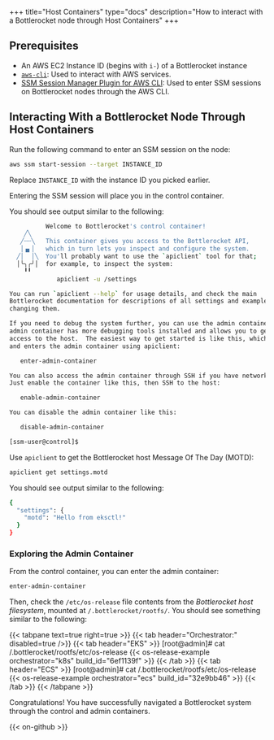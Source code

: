 +++
title="Host Containers"
type="docs"
description="How to interact with a Bottlerocket node through Host Containers"
+++

## Prerequisites

- An AWS EC2 Instance ID (begins with `i-`) of a Bottlerocket instance
- [`aws-cli`](https://docs.aws.amazon.com/cli/latest/userguide/getting-started-install.html#getting-started-install-instructions): Used to interact with AWS services.
- [SSM Session Manager Plugin for AWS CLI](https://docs.aws.amazon.com/systems-manager/latest/userguide/session-manager-working-with-install-plugin.html): Used to enter SSM sessions on Bottlerocket nodes through the AWS CLI.

## Interacting With a Bottlerocket Node Through Host Containers

Run the following command to enter an SSM session on the node:

```bash
aws ssm start-session --target INSTANCE_ID
```

Replace `INSTANCE_ID` with the instance ID you picked earlier.

Entering the SSM session will place you in the control container.

You should see output similar to the following:

```bash
          Welcome to Bottlerocket's control container!
    ╱╲
   ╱┄┄╲   This container gives you access to the Bottlerocket API,
   │▗▖│   which in turn lets you inspect and configure the system.
  ╱│  │╲  You'll probably want to use the `apiclient` tool for that;
  │╰╮╭╯│  for example, to inspect the system:
    ╹╹
             apiclient -u /settings

You can run `apiclient --help` for usage details, and check the main
Bottlerocket documentation for descriptions of all settings and examples of
changing them.

If you need to debug the system further, you can use the admin container.  The
admin container has more debugging tools installed and allows you to get root
access to the host.  The easiest way to get started is like this, which enables
and enters the admin container using apiclient:

   enter-admin-container

You can also access the admin container through SSH if you have network access.
Just enable the container like this, then SSH to the host:

   enable-admin-container

You can disable the admin container like this:

   disable-admin-container

[ssm-user@control]$
```

Use `apiclient` to get the Bottlerocket host Message Of The Day (MOTD):

```bash
apiclient get settings.motd
```

You should see output similar to the following:

```bash
{
  "settings": {
    "motd": "Hello from eksctl!"
  }
}
```

### Exploring the Admin Container

From the control container, you can enter the admin container:

```bash
enter-admin-container
```

Then, check the `/etc/os-release` file contents from the _Bottlerocket host filesystem_, mounted at `/.bottlerocket/rootfs/`.
You should see something similar to the following:

{{< tabpane text=true right=true >}}
  {{< tab header="Orchestrator:" disabled=true />}}
  {{< tab header="EKS" >}}
[root@admin]# cat /.bottlerocket/rootfs/etc/os-release
{{< os-release-example orchestrator="k8s" build_id="6ef1139f" >}}
  {{< /tab >}}
  {{< tab header="ECS" >}}
[root@admin]# cat /.bottlerocket/rootfs/etc/os-release
{{< os-release-example orchestrator="ecs" build_id="32e9bb46" >}}
  {{< /tab >}}
{{< /tabpane >}}

Congratulations!
You have successfully navigated a Bottlerocket system through the control and admin containers.

{{< on-github >}}
